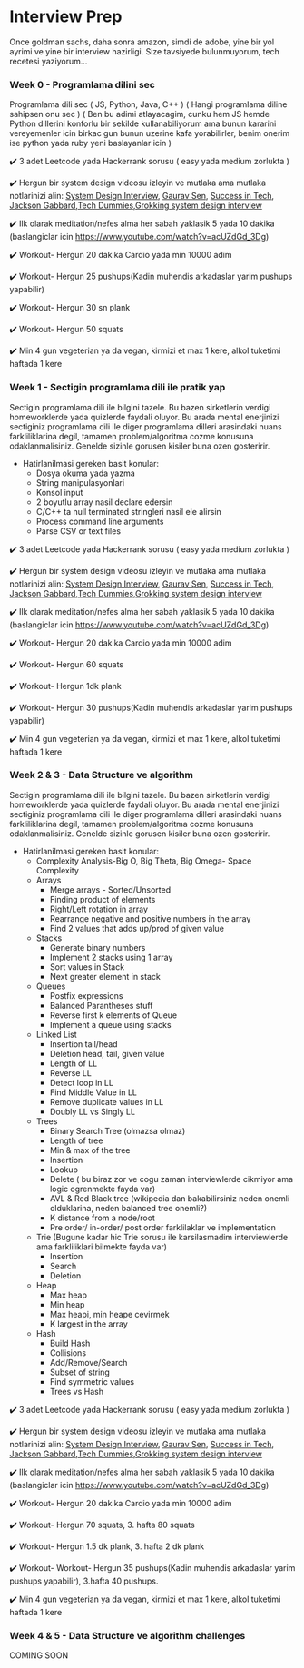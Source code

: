 # Interview Prep
Once goldman sachs, daha sonra amazon, simdi de adobe, yine bir yol ayrimi ve yine bir interview hazirligi. Size tavsiyede bulunmuyorum, tech recetesi yaziyorum...
### Week 0 - Programlama dilini sec
Programlama dili sec ( JS, Python, Java, C++ ) ( Hangi programlama diline sahipsen onu sec ) ( Ben bu adimi atlayacagim, cunku hem JS hemde Python dillerini konforlu bir sekilde kullanabiliyorum ama bunun kararini vereyemenler icin birkac gun bunun uzerine kafa yorabilirler, benim onerim ise python yada ruby yeni baslayanlar icin )

:heavy_check_mark: 3 adet Leetcode yada Hackerrank sorusu ( easy yada medium zorlukta )

:heavy_check_mark: Hergun bir system design videosu izleyin ve mutlaka ama mutlaka notlarinizi alin: [System Design Interview](https://www.youtube.com/channel/UC9vLsnF6QPYuH51njmIooCQ), [Gaurav Sen](https://www.youtube.com/channel/UC9vLsnF6QPYuH51njmIooCQ), [Success in Tech](https://www.youtube.com/channel/UC-vYrOAmtrx9sBzJAf3x_xw), [Jackson Gabbard](https://www.youtube.com/channel/UCcdCkJKXlRoXVD03eo-q8mQ),[Tech Dummies](https://www.youtube.com/channel/UCcdCkJKXlRoXVD03eo-q8mQ),[Grokking system design interview](https://www.educative.io/courses/grokking-the-system-design-interview)

:heavy_check_mark: Ilk olarak meditation/nefes alma her sabah yaklasik 5 yada 10 dakika (baslangiclar icin https://www.youtube.com/watch?v=acUZdGd_3Dg)

:heavy_check_mark: Workout- Hergun 20 dakika Cardio yada min 10000 adim

:heavy_check_mark: Workout- Hergun 25 pushups(Kadin muhendis arkadaslar yarim pushups yapabilir)

:heavy_check_mark: Workout- Hergun 30 sn plank

:heavy_check_mark: Workout- Hergun 50 squats

:heavy_check_mark: Min 4 gun vegeterian ya da vegan, kirmizi et max 1 kere, alkol tuketimi haftada 1 kere

### Week 1 - Sectigin programlama dili ile pratik yap
Sectigin programlama dili ile bilgini tazele. Bu bazen sirketlerin verdigi homeworklerde yada quizlerde faydali oluyor. Bu arada mental enerjinizi sectiginiz programlama dili ile diger programlama dilleri arasindaki nuans farkliliklarina degil, tamamen problem/algoritma cozme konusuna odaklanmalisiniz. Genelde sizinle gorusen kisiler buna ozen gosteririr.
- Hatirlanilmasi gereken basit konular:
  - Dosya okuma yada yazma
  - String manipulasyonlari
  - Konsol input
  - 2 boyutlu array nasil declare edersin
  - C/C++ ta null terminated stringleri nasil ele alirsin
  - Process command line arguments
  - Parse CSV or text files
 
 :heavy_check_mark: 3 adet Leetcode yada Hackerrank sorusu ( easy yada medium zorlukta )
 
 :heavy_check_mark: Hergun bir system design videosu izleyin ve mutlaka ama mutlaka notlarinizi alin: [System Design Interview](https://www.youtube.com/channel/UC9vLsnF6QPYuH51njmIooCQ), [Gaurav Sen](https://www.youtube.com/channel/UC9vLsnF6QPYuH51njmIooCQ), [Success in Tech](https://www.youtube.com/channel/UC-vYrOAmtrx9sBzJAf3x_xw), [Jackson Gabbard](https://www.youtube.com/channel/UCcdCkJKXlRoXVD03eo-q8mQ),[Tech Dummies](https://www.youtube.com/channel/UCcdCkJKXlRoXVD03eo-q8mQ),[Grokking system design interview](https://www.educative.io/courses/grokking-the-system-design-interview)
 
 :heavy_check_mark: Ilk olarak meditation/nefes alma her sabah yaklasik 5 yada 10 dakika (baslangiclar icin https://www.youtube.com/watch?v=acUZdGd_3Dg)
 
 :heavy_check_mark: Workout- Hergun 20 dakika Cardio yada min 10000 adim
 
 :heavy_check_mark: Workout- Hergun 60 squats
 
 :heavy_check_mark: Workout- Hergun 1dk plank
 
 :heavy_check_mark: Workout- Hergun 30 pushups(Kadin muhendis arkadaslar yarim pushups yapabilir)
 
 :heavy_check_mark: Min 4 gun vegeterian ya da vegan, kirmizi et max 1 kere, alkol tuketimi haftada 1 kere

### Week 2 & 3 - Data Structure ve algorithm
Sectigin programlama dili ile bilgini tazele. Bu bazen sirketlerin verdigi homeworklerde yada quizlerde faydali oluyor. Bu arada mental enerjinizi sectiginiz programlama dili ile diger programlama dilleri arasindaki nuans farkliliklarina degil, tamamen problem/algoritma cozme konusuna odaklanmalisiniz. Genelde sizinle gorusen kisiler buna ozen gosteririr.
- Hatirlanilmasi gereken basit konular:
  - Complexity Analysis-Big O, Big Theta, Big Omega- Space Complexity
  - Arrays
    - Merge arrays - Sorted/Unsorted
    - Finding product of elements
    - Right/Left rotation in array
    - Rearrange negative and positive numbers in the array
    - Find 2 values that adds up/prod of given value
  - Stacks
    - Generate binary numbers
    - Implement 2 stacks using 1 array
    - Sort values in Stack
    - Next greater element in stack
  - Queues
    - Postfix expressions
    - Balanced Parantheses stuff
    - Reverse first k elements of Queue
    - Implement a queue using stacks
  - Linked List
    - Insertion tail/head
    - Deletion head, tail, given value
    - Length of LL
    - Reverse LL
    - Detect loop in LL
    - Find Middle Value in LL
    - Remove duplicate values in LL
    - Doubly LL vs Singly LL
  - Trees
    - Binary Search Tree (olmazsa olmaz)
    - Length of tree
    - Min & max of the tree
    - Insertion
    - Lookup
    - Delete ( bu biraz zor ve cogu zaman interviewlerde cikmiyor ama logic ogrenmekte fayda var)
    - AVL & Red Black tree (wikipedia dan bakabilirsiniz neden onemli olduklarina, neden balanced tree onemli?)
    - K distance from a node/root
    - Pre order/ in-order/ post order farklilaklar ve implementation
  - Trie (Bugune kadar hic Trie sorusu ile karsilasmadim interviewlerde ama farkliliklari bilmekte fayda var)
    - Insertion
    - Search
    - Deletion
  - Heap
    - Max heap
    - Min heap
    - Max heapi, min heape cevirmek
    - K largest in the array
  - Hash
    - Build Hash
    - Collisions
    - Add/Remove/Search
    - Subset of string
    - Find symmetric values
    - Trees vs Hash
 
 :heavy_check_mark: 3 adet Leetcode yada Hackerrank sorusu ( easy yada medium zorlukta )
 
 :heavy_check_mark: Hergun bir system design videosu izleyin ve mutlaka ama mutlaka notlarinizi alin: [System Design Interview](https://www.youtube.com/channel/UC9vLsnF6QPYuH51njmIooCQ), [Gaurav Sen](https://www.youtube.com/channel/UC9vLsnF6QPYuH51njmIooCQ), [Success in Tech](https://www.youtube.com/channel/UC-vYrOAmtrx9sBzJAf3x_xw), [Jackson Gabbard](https://www.youtube.com/channel/UCcdCkJKXlRoXVD03eo-q8mQ),[Tech Dummies](https://www.youtube.com/channel/UCcdCkJKXlRoXVD03eo-q8mQ),[Grokking system design interview](https://www.educative.io/courses/grokking-the-system-design-interview)
 
 :heavy_check_mark: Ilk olarak meditation/nefes alma her sabah yaklasik 5 yada 10 dakika (baslangiclar icin https://www.youtube.com/watch?v=acUZdGd_3Dg)
 
 :heavy_check_mark: Workout- Hergun 20 dakika Cardio yada min 10000 adim
 
 :heavy_check_mark: Workout- Hergun 70 squats, 3. hafta 80 squats
 
 :heavy_check_mark: Workout- Hergun 1.5 dk plank, 3. hafta 2 dk plank
 
 :heavy_check_mark: Workout- Workout- Hergun 35 pushups(Kadin muhendis arkadaslar yarim pushups yapabilir), 3.hafta 40 pushups. 
 
 :heavy_check_mark: Min 4 gun vegeterian ya da vegan, kirmizi et max 1 kere, alkol tuketimi haftada 1 kere

### Week 4 & 5 - Data Structure ve algorithm challenges
COMING SOON

